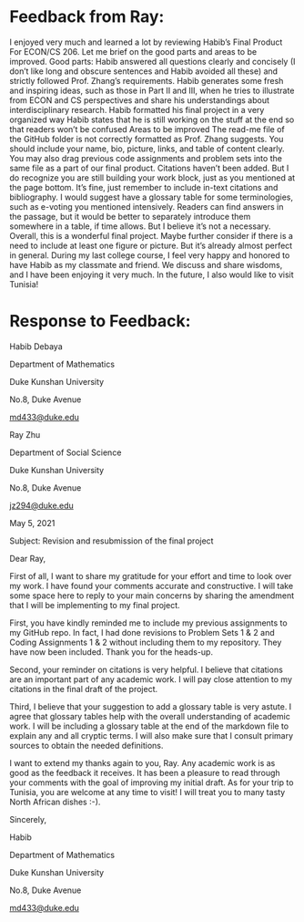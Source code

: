 # Feedback from Ray:
I enjoyed very much and learned a lot by reviewing Habib’s Final Product For ECON/CS 206. Let me brief on the good parts and areas to be improved.
Good parts:
Habib answered all questions clearly and concisely (I don’t like long and obscure sentences and Habib avoided all these) and strictly followed Prof. Zhang’s requirements.
Habib generates some fresh and inspiring ideas, such as those in Part II and III, when he tries to illustrate from ECON and CS perspectives and share his understandings about interdisciplinary research.
Habib formatted his final project in a very organized way
Habib states that he is still working on the stuff at the end so that readers won’t be confused
Areas to be improved
The read-me file of the GitHub folder is not correctly formatted as Prof. Zhang suggests. You should include your name, bio, picture, links, and table of content clearly. You may also drag previous code assignments and problem sets into the same file as a part of our final product.
Citations haven’t been added. But I do recognize you are still building your work block, just as you mentioned at the page bottom. It’s fine, just remember to include in-text citations and bibliography.
I would suggest have a glossary table for some terminologies, such as e-voting you mentioned intensively. Readers can find answers in the passage, but it would be better to separately introduce them somewhere in a table, if time allows. But I believe it’s not a necessary.
Overall, this is a wonderful final project. Maybe further consider if there is a need to include at least one figure or picture. But it’s already almost perfect in general. During my last college course, I feel very happy and honored to have Habib as my classmate and friend. We discuss and share wisdoms, and I have been enjoying it very much. In the future, I also would like to visit Tunisia!

# Response to Feedback:

Habib Debaya

Department of Mathematics

Duke Kunshan University

No.8, Duke Avenue

md433@duke.edu

Ray Zhu

Department of Social Science

Duke Kunshan University

No.8, Duke Avenue

jz294@duke.edu

May 5, 2021

Subject: Revision and resubmission of the final project

Dear Ray,

First of all, I want to share my gratitude for your effort and time to look over my work. I have found your comments accurate and constructive. I will take some space here to reply to your main concerns by sharing the amendment that I will be implementing to my final project.

First, you have kindly reminded me to include my previous assignments to my GitHub repo. In fact, I had done revisions to Problem Sets 1 & 2 and Coding Assignments 1 & 2 without including them to my repository. They have now been included. Thank you for the heads-up.

Second, your reminder on citations is very helpful. I believe that citations are an important part of any academic work. I will pay close attention to my citations in the final draft of the project.

Third, I believe that your suggestion to add a glossary table is very astute. I agree that glossary tables help with the overall understanding of academic work. I will be including a glossary table at the end of the markdown file to explain any and all cryptic terms. I will also make sure that I consult primary sources to obtain the needed definitions.

I want to extend my thanks again to you, Ray. Any academic work is as good as the feedback it receives. It has been a pleasure to read through your comments with the goal of improving my initial draft. As for your trip to Tunisia, you are welcome at any time to visit! I will treat you to many tasty North African dishes :-).


Sincerely,

Habib

Department of Mathematics

Duke Kunshan University

No.8, Duke Avenue

md433@duke.edu
